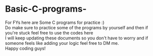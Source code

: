 # Basic-C-programs-
For FYs here are Some C programs for practice :)
<br>
Do make sure to practice some of the programs by yourself and then if you're stuck feel free to use the codes here 
<br>
I will keep updating these documents so you don't have to worry and if someone feels like adding your logic feel free to DM me.
<br>
Happy coding guys!
